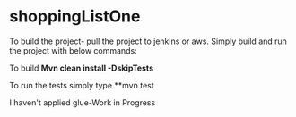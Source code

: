 # shoppingListOne

To build the project- pull the project to jenkins or aws.
Simply build and run the project with below commands:

To build 
**Mvn clean install -DskipTests**

To run the tests simply type
**mvn test

I haven't applied glue-Work in Progress
